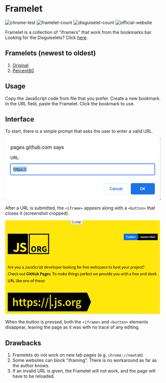 # Framelet

![chrome-test](https://img.shields.io/badge/Google%20Chrome%20Tests-passing-success?logo=googlechrome) ![framelet-count](https://img.shields.io/badge/Framelet%20Count-3-informational) ![disguiselet-count](https://img.shields.io/badge/Disguiselet%20Count-5-informational) ![official-website](https://img.shields.io/badge/Website-framelet.js.org-yellow)

Framelet is a collection of "iframers" that work from the bookmarks bar. Looking for the Disguiselets? Click [here](https://framelet.js.org/disguiselets).

## Framelets (newest to oldest)

1. [Original](/javascript/original.js)
2. [Percent80](/javascript/percent80.js)

## Usage

Copy the JavaScript code from file that you prefer. Create a new bookmark. In the URL field, paste the Framelet. Click the bookmark to use.

## Interface

To start, there is a simple prompt that asks the user to enter a valid URL.

![interface-prompt](/images/interface-prompt.png)

After a URL is submitted, the `<iframe>` appears along with a `<button>` that closes it (screenshot cropped).

![interface-button](/images/interface-button.png)

When the button is pressed, both the `<iframe>` and `<button>` elements disappear, leaving the page as it was with no trace of any editing.

## Drawbacks

1. Framelets do not work on new tab pages (e.g. `chrome://newtab`)
2. Some websites can block "iframing". There is no workaround as far as the author knows.
3. If an invalid URL is given, the Framelet will not work, and the page will have to be reloaded.
